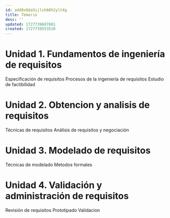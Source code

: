 ```yaml
---
id: add8x8da5ijlsh66h2ylt4g
title: Temario
desc: ''
updated: 1727739607081
created: 1727739553520
---
```


# Unidad 1. Fundamentos de ingeniería de requisitos
Especificación de requisitos
Procesos de la ingeniería de requisitos
Estudio de factibilidad


# Unidad 2. Obtencion y analisis de requisitos
Técnicas de requisitos
Análisis de requisitos y negociación


# Unidad 3. Modelado de requisitos
Técnicas de modelado
Metodos formales


# Unidad 4. Validación y administración de requisitos
Revisión de requisitos
Prototipado
Validacion